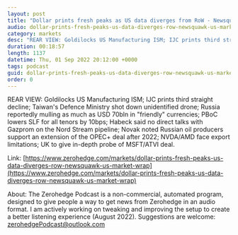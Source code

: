 ```yaml
---
layout: post
title: "Dollar prints fresh peaks as US data diverges from RoW - Newsquawk US Market Wrap"
audio: dollar-prints-fresh-peaks-us-data-diverges-row-newsquawk-us-market-wrap-0
category: markets
desc: "REAR VIEW: Goldilocks US Manufacturing ISM; IJC prints third straight decline; Taiwan's Defence Ministry shot down unidentified drone; Russia reportedly mulling as much as USD 70bln in &quot;friendly&quot; currencies; PBoC lowers SLF for all tenors by 10bps; Habeck said no direct talks with Gazprom on the Nord Stream pipeline; Novak noted Russian oil producers support an extension of the OPEC+ deal after 2022; NVDA/AMD face export limitations; UK to give in-depth probe of MSFT/ATVI deal."
duration: 00:18:57
length: 1137
datetime: Thu, 01 Sep 2022 20:12:00 +0000
tags: podcast
guid: dollar-prints-fresh-peaks-us-data-diverges-row-newsquawk-us-market-wrap-0
order: 0
---
```

REAR VIEW: Goldilocks US Manufacturing ISM; IJC prints third straight decline; Taiwan's Defence Ministry shot down unidentified drone; Russia reportedly mulling as much as USD 70bln in &quot;friendly&quot; currencies; PBoC lowers SLF for all tenors by 10bps; Habeck said no direct talks with Gazprom on the Nord Stream pipeline; Novak noted Russian oil producers support an extension of the OPEC+ deal after 2022; NVDA/AMD face export limitations; UK to give in-depth probe of MSFT/ATVI deal.

Link: [https://www.zerohedge.com/markets/dollar-prints-fresh-peaks-us-data-diverges-row-newsquawk-us-market-wrap](https://www.zerohedge.com/markets/dollar-prints-fresh-peaks-us-data-diverges-row-newsquawk-us-market-wrap)

About: The Zerohedge Podcast is a non-commercial, automated program, designed to give people a way to get news from Zerohedge in an audio format.  I am actively working on tweaking and improving the setup to create a better listening experience (August 2022).  Suggestions are welcome: [zerohedgePodcast@outlook.com](mailto:zerohedgePodcast@outlook.com)